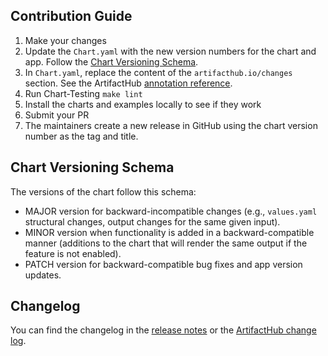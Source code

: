## Contribution Guide

1. Make your changes
2. Update the `Chart.yaml` with the new version numbers for the chart and app. Follow the [Chart Versioning Schema](#chart-versioning-schema).
3. In `Chart.yaml`, replace the content of the `artifacthub.io/changes` section. See the ArtifactHub [annotation reference](https://artifacthub.io/docs/topics/annotations/helm/).
4. Run Chart-Testing  `make lint`
5. Install the charts and examples locally to see if they work
6. Submit your PR
7. The maintainers create a new release in GitHub using the chart version number as the tag and title.


## Chart Versioning Schema

The versions of the chart follow this schema:
* MAJOR version for backward-incompatible changes (e.g., `values.yaml` structural changes, output changes for the same given input).
* MINOR version when functionality is added in a backward-compatible manner (additions to the chart that will render the same output if the feature is not enabled).
* PATCH version for backward-compatible bug fixes and app version updates.


## Changelog

You can find the changelog in the [release notes](https://github.com/8gears/n8n-helm-chart/releases)
or the [ArtifactHub change log](https://artifacthub.io/packages/helm/open-8gears/n8n?modal=changelog).

